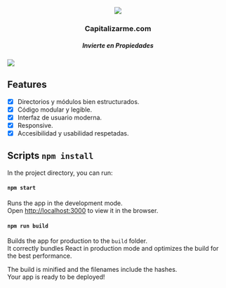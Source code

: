 <p align="center">
<img src="https://www.capitalizarme.com/assets/images/logoSvg.svg"/>
<h3 align="center">Capitalizarme.com</h3>
</p> 
<h5 align="center">Invierte en Propiedades</h5>

<img src="https://lacrea.cl/wp-content/uploads/2021/05/Captura-e1622163129233.png"/>



## Features

- [x] Directorios y módulos bien estructurados.
- [x] Código modular y legible.
- [x] Interfaz de usuario moderna.
- [x] Responsive.
- [x] Accesibilidad y usabilidad respetadas.

## Scripts `npm install`

In the project directory, you can run:

#### `npm start`

Runs the app in the development mode.<br />
Open [http://localhost:3000](http://localhost:3000) to view it in the browser.

#### `npm run build`

Builds the app for production to the `build` folder.<br />
It correctly bundles React in production mode and optimizes the build for the best performance.

The build is minified and the filenames include the hashes.<br />
Your app is ready to be deployed!
